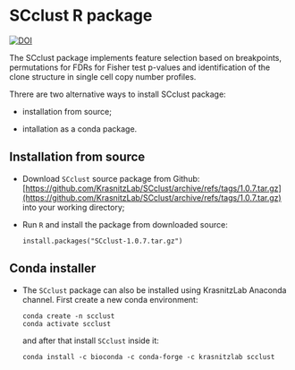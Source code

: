 # SCclust R package

[![DOI](https://zenodo.org/badge/106557810.svg)](https://zenodo.org/badge/latestdoi/106557810)

The SCclust package implements feature selection based on
breakpoints, permutations for FDRs for Fisher test p-values and identification
of the clone structure in single cell copy number profiles.

Threre are two alternative ways to install SCclust package:

* installation from source;

* intallation as a conda package.

## Installation from source

* Download `SCclust` source package from Github:
[https://github.com/KrasnitzLab/SCclust/archive/refs/tags/1.0.7.tar.gz](https://github.com/KrasnitzLab/SCclust/archive/refs/tags/1.0.7.tar.gz)
into your working directory;

* Run `R` and install the package from downloaded source:

    ```
    install.packages("SCclust-1.0.7.tar.gz")
    ```

## Conda installer

* The `SCclust` package can also be installed using KrasnitzLab Anaconda channel. First create a new conda environment:

    ```
    conda create -n scclust
    conda activate scclust
    ```
    
    and after that install `SCclust` inside it:
    
    ```
    conda install -c bioconda -c conda-forge -c krasnitzlab scclust
    ```
